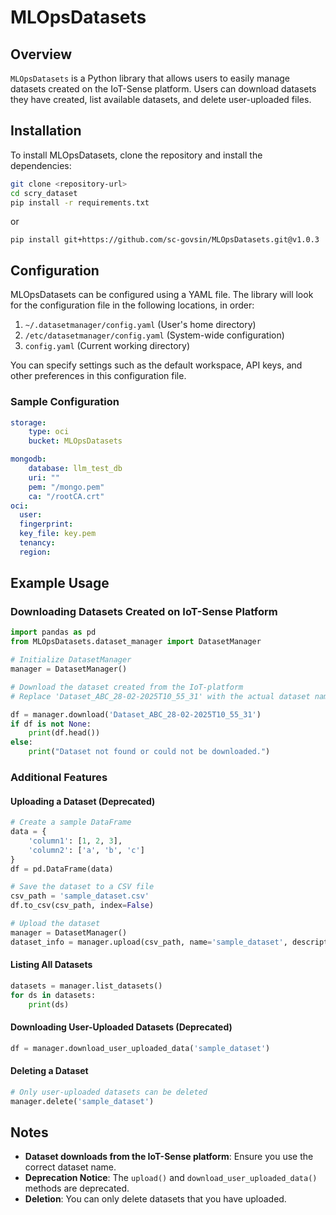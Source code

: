 # MLOpsDatasets
## Overview
`MLOpsDatasets` is a Python library that allows users to easily manage datasets created on the IoT-Sense platform. Users can download datasets they have created, list available datasets, and delete user-uploaded files.

## Installation

To install MLOpsDatasets, clone the repository and install the dependencies:

```bash
git clone <repository-url>
cd scry_dataset
pip install -r requirements.txt
```
or 
```
pip install git+https://github.com/sc-govsin/MLOpsDatasets.git@v1.0.3
```
## Configuration

MLOpsDatasets can be configured using a YAML file. The library will look for the configuration file in the following locations, in order:

1. `~/.datasetmanager/config.yaml` (User's home directory)
2. `/etc/datasetmanager/config.yaml` (System-wide configuration)
3. `config.yaml` (Current working directory)

You can specify settings such as the default workspace, API keys, and other preferences in this configuration file.

### Sample Configuration

```yaml
storage:
    type: oci
    bucket: MLOpsDatasets

mongodb:
    database: llm_test_db
    uri: ""
    pem: "/mongo.pem"
    ca: "/rootCA.crt"
oci:
  user: 
  fingerprint: 
  key_file: key.pem
  tenancy: 
  region: 
```

## Example Usage

### Downloading Datasets Created on IoT-Sense Platform
```python
import pandas as pd
from MLOpsDatasets.dataset_manager import DatasetManager

# Initialize DatasetManager
manager = DatasetManager()

# Download the dataset created from the IoT-platform
# Replace 'Dataset_ABC_28-02-2025T10_55_31' with the actual dataset name

df = manager.download('Dataset_ABC_28-02-2025T10_55_31')
if df is not None:
    print(df.head())
else:
    print("Dataset not found or could not be downloaded.")
```

### Additional Features

#### Uploading a Dataset (Deprecated)
```python
# Create a sample DataFrame
data = {
    'column1': [1, 2, 3],
    'column2': ['a', 'b', 'c']
}
df = pd.DataFrame(data)

# Save the dataset to a CSV file
csv_path = 'sample_dataset.csv'
df.to_csv(csv_path, index=False)

# Upload the dataset
manager = DatasetManager()
dataset_info = manager.upload(csv_path, name='sample_dataset', description='Sample dataset', tags=['sample'])
```

#### Listing All Datasets
```python
datasets = manager.list_datasets()
for ds in datasets:
    print(ds)
```

#### Downloading User-Uploaded Datasets (Deprecated)
```python
df = manager.download_user_uploaded_data('sample_dataset')
```

#### Deleting a Dataset
```python
# Only user-uploaded datasets can be deleted
manager.delete('sample_dataset')
```

## Notes
- **Dataset downloads from the IoT-Sense platform**: Ensure you use the correct dataset name.
- **Deprecation Notice**: The `upload()` and `download_user_uploaded_data()` methods are deprecated.
- **Deletion**: You can only delete datasets that you have uploaded.

